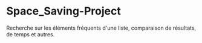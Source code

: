 # Space_Saving-Project
Recherche sur les éléments fréquents d'une liste, comparaison de résultats, de temps et autres.
